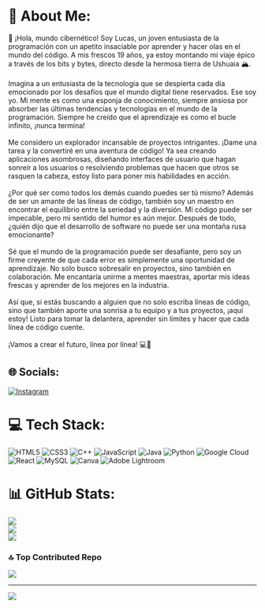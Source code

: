 # 💫 About Me:
👋 ¡Hola, mundo cibernético! Soy Lucas, un joven entusiasta de la programación con un apetito insaciable por aprender y hacer olas en el mundo del código. A mis frescos 19 años, ya estoy montando mi viaje épico a través de los bits y bytes, directo desde la hermosa tierra de Ushuaia 🏔️.<br><br>Imagina a un entusiasta de la tecnología que se despierta cada día emocionado por los desafíos que el mundo digital tiene reservados. Ese soy yo. Mi mente es como una esponja de conocimiento, siempre ansiosa por absorber las últimas tendencias y tecnologías en el mundo de la programación. Siempre he creído que el aprendizaje es como el bucle infinito, ¡nunca termina!<br><br>Me considero un explorador incansable de proyectos intrigantes. ¡Dame una tarea y la convertiré en una aventura de código! Ya sea creando aplicaciones asombrosas, diseñando interfaces de usuario que hagan sonreír a los usuarios o resolviendo problemas que hacen que otros se rasquen la cabeza, estoy listo para poner mis habilidades en acción.<br><br>¿Por qué ser como todos los demás cuando puedes ser tú mismo? Además de ser un amante de las líneas de código, también soy un maestro en encontrar el equilibrio entre la seriedad y la diversión. Mi código puede ser impecable, pero mi sentido del humor es aún mejor. Después de todo, ¿quién dijo que el desarrollo de software no puede ser una montaña rusa emocionante?<br><br>Sé que el mundo de la programación puede ser desafiante, pero soy un firme creyente de que cada error es simplemente una oportunidad de aprendizaje. No solo busco sobresalir en proyectos, sino también en colaboración. Me encantaría unirme a mentes maestras, aportar mis ideas frescas y aprender de los mejores en la industria.<br><br>Así que, si estás buscando a alguien que no solo escriba líneas de código, sino que también aporte una sonrisa a tu equipo y a tus proyectos, ¡aquí estoy! Listo para tomar la delantera, aprender sin límites y hacer que cada línea de código cuente.<br><br>¡Vamos a crear el futuro, línea por línea! 💻🚀


## 🌐 Socials:
[![Instagram](https://img.shields.io/badge/Instagram-%23E4405F.svg?logo=Instagram&logoColor=white)](https://instagram.com/coffee_with_darth_vader/)

# 💻 Tech Stack:
![HTML5](https://img.shields.io/badge/html5-%23E34F26.svg?style=for-the-badge&logo=html5&logoColor=white) ![CSS3](https://img.shields.io/badge/css3-%231572B6.svg?style=for-the-badge&logo=css3&logoColor=white) ![C++](https://img.shields.io/badge/c++-%2300599C.svg?style=for-the-badge&logo=c%2B%2B&logoColor=white) ![JavaScript](https://img.shields.io/badge/javascript-%23323330.svg?style=for-the-badge&logo=javascript&logoColor=%23F7DF1E) ![Java](https://img.shields.io/badge/java-%23ED8B00.svg?style=for-the-badge&logo=java&logoColor=white) ![Python](https://img.shields.io/badge/python-3670A0?style=for-the-badge&logo=python&logoColor=ffdd54) ![Google Cloud](https://img.shields.io/badge/Google%20Cloud-%234285F4.svg?style=for-the-badge&logo=google-cloud&logoColor=white) ![React](https://img.shields.io/badge/react-%2320232a.svg?style=for-the-badge&logo=react&logoColor=%2361DAFB) ![MySQL](https://img.shields.io/badge/mysql-%2300f.svg?style=for-the-badge&logo=mysql&logoColor=white) ![Canva](https://img.shields.io/badge/Canva-%2300C4CC.svg?style=for-the-badge&logo=Canva&logoColor=white) ![Adobe Lightroom](https://img.shields.io/badge/Adobe%20Lightroom-31A8FF.svg?style=for-the-badge&logo=Adobe%20Lightroom&logoColor=white)
# 📊 GitHub Stats:
![](https://github-readme-stats.vercel.app/api?username=LucasJRz03&theme=omni&hide_border=false&include_all_commits=false&count_private=false)<br/>
![](https://github-readme-streak-stats.herokuapp.com/?user=LucasJRz03&theme=omni&hide_border=false)<br/>
![](https://github-readme-stats.vercel.app/api/top-langs/?username=LucasJRz03&theme=omni&hide_border=false&include_all_commits=false&count_private=false&layout=compact)

### 🔝 Top Contributed Repo
![](https://github-contributor-stats.vercel.app/api?username=LucasJRz03&limit=5&theme=radical&combine_all_yearly_contributions=true)

---
[![](https://visitcount.itsvg.in/api?id=LucasJRz03&icon=0&color=0)](https://visitcount.itsvg.in)

<!-- Proudly created with GPRM ( https://gprm.itsvg.in ) -->
